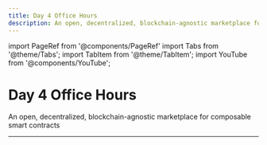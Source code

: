```yaml
---
title: Day 4 Office Hours
description: An open, decentralized, blockchain-agnostic marketplace for composable smart contracts
---
```


import PageRef from '@components/PageRef'
import Tabs from '@theme/Tabs';
import TabItem from '@theme/TabItem';
import YouTube from '@components/YouTube';

# Day 4 Office Hours

An open, decentralized, blockchain-agnostic marketplace for composable smart contracts

---

<YouTube videoId="ZyRx-qRHPZ0"/>

